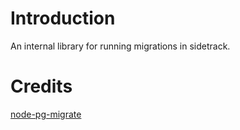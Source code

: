 # Introduction

An internal library for running migrations in sidetrack.

# Credits

[node-pg-migrate](https://github.com/salsita/node-pg-migrate)
